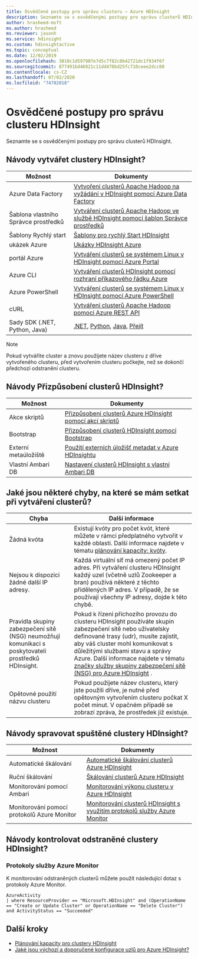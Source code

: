 ```yaml
---
title: Osvědčené postupy pro správu clusteru – Azure HDInsight
description: Seznamte se s osvědčenými postupy pro správu clusterů HDInsight.
author: hrasheed-msft
ms.author: hrasheed
ms.reviewer: jasonh
ms.service: hdinsight
ms.custom: hdinsightactive
ms.topic: conceptual
ms.date: 12/02/2019
ms.openlocfilehash: 3010c1d597907e7d5c7f82c8b42721dc1f934f6f
ms.sourcegitcommit: 877491bd46921c11dd478bd25fc718ceee2dcc08
ms.contentlocale: cs-CZ
ms.lasthandoff: 07/02/2020
ms.locfileid: "74782018"
---
```

# <a name="hdinsight-cluster-management-best-practices"></a>Osvědčené postupy pro správu clusteru HDInsight

Seznamte se s osvědčenými postupy pro správu clusterů HDInsight.

## <a name="how-do-i-create-hdinsight-clusters"></a>Návody vytvářet clustery HDInsight?

| Možnost | Dokumenty |
|---|---|
| Azure Data Factory | [Vytvoření clusterů Apache Hadoop na vyžádání v HDInsight pomocí Azure Data Factory](./hdinsight-hadoop-create-linux-clusters-adf.md) |
| Šablona vlastního Správce prostředků | [Vytváření clusterů Apache Hadoop ve službě HDInsight pomocí šablon Správce prostředků](./hdinsight-hadoop-create-linux-clusters-arm-templates.md) |
| Šablony Rychlý start | [Šablony pro rychlý Start HDInsight](https://azure.microsoft.com/resources/templates/?term=hdinsight) |
| ukázek Azure | [Ukázky HDInsight Azure](https://docs.microsoft.com/samples/browse/?products=azure-hdinsight) |
| portál Azure | [Vytváření clusterů se systémem Linux v HDInsight pomocí Azure Portal](./spark/apache-spark-intellij-tool-plugin.md) |
| Azure CLI | [Vytváření clusterů HDInsight pomocí rozhraní příkazového řádku Azure](./hdinsight-hadoop-create-linux-clusters-azure-cli.md) |
| Azure PowerShell | [Vytváření clusterů se systémem Linux v HDInsight pomocí Azure PowerShell](./hdinsight-hadoop-create-linux-clusters-azure-powershell.md) |
| cURL | [Vytváření clusterů Apache Hadoop pomocí Azure REST API](./hdinsight-hadoop-create-linux-clusters-curl-rest.md) |
| Sady SDK (.NET, Python, Java) | [.NET](https://docs.microsoft.com/dotnet/api/overview/azure/hdinsight?view=azure-dotnet), [Python](https://docs.microsoft.com/python/api/overview/azure/hdinsight?view=azure-python), [Java](https://docs.microsoft.com/java/api/overview/azure/hdinsight?view=azure-java-stable), [Přejít](https://docs.microsoft.com/azure/hdinsight/hdinsight-go-sdk-overview) |

> [!Note]
> Pokud vytváříte cluster a znovu použijete název clusteru z dříve vytvořeného clusteru, před vytvořením clusteru počkejte, než se dokončí předchozí odstranění clusteru.

## <a name="how-do-i-customize-hdinsight-clusters"></a>Návody Přizpůsobení clusterů HDInsight?

| Možnost | Dokumenty |
|---|---|
| Akce skriptů | [Přizpůsobení clusterů Azure HDInsight pomocí akcí skriptů](./hdinsight-hadoop-customize-cluster-linux.md) |
| Bootstrap | [Přizpůsobení clusterů HDInsight pomocí Bootstrap](./hdinsight-hadoop-customize-cluster-bootstrap.md) |
| Externí metaúložiště | [Použití externích úložišť metadat v Azure HDInsightu](./hdinsight-use-external-metadata-stores.md) |
| Vlastní Ambari DB | [Nastavení clusterů HDInsight s vlastní Ambari DB](./hdinsight-custom-ambari-db.md) |

## <a name="what-are-some-errors-i-might-face-when-creating-clusters"></a>Jaké jsou některé chyby, na které se mám setkat při vytváření clusterů?

| Chyba | Další informace |
|---|---|
| Žádná kvóta | Existují kvóty pro počet kvót, které můžete v rámci předplatného vytvořit v každé oblasti. Další informace najdete v tématu [plánování kapacity: kvóty](./hdinsight-capacity-planning.md). |
| Nejsou k dispozici žádné další IP adresy. | Každá virtuální síť má omezený počet IP adres. Při vytváření clusteru HDInsight každý uzel (včetně uzlů Zookeeper a bran) používá některé z těchto přidělených IP adres. V případě, že se používají všechny IP adresy, dojde k této chybě.  |
| Pravidla skupiny zabezpečení sítě (NSG) neumožňují komunikaci s poskytovateli prostředků HDInsight. | Pokud k řízení příchozího provozu do clusteru HDInsight používáte skupin zabezpečení sítě nebo uživatelsky definované trasy (udr), musíte zajistit, aby váš cluster mohl komunikovat s důležitými službami stavu a správy Azure. Další informace najdete v tématu [značky služby skupiny zabezpečení sítě (NSG) pro Azure HDInsight](./hdinsight-service-tags.md) . |
| Opětovné použití názvu clusteru | Pokud použijete název clusteru, který jste použili dříve, je nutné před opětovným vytvořením clusteru počkat X počet minut. V opačném případě se zobrazí zpráva, že prostředek již existuje. |

## <a name="how-do-i-manage-running-hdinsight-clusters"></a>Návody spravovat spuštěné clustery HDInsight?

| Možnost | Dokumenty |
|---|---|
| Automatické škálování | [Automatické škálování clusterů Azure HDInsight](./hdinsight-autoscale-clusters.md) |
| Ruční škálování | [Škálování clusterů Azure HDInsight](./hdinsight-scaling-best-practices.md) |
| Monitorování pomocí Ambari| [Monitorování výkonu clusteru v Azure HDInsight](./hdinsight-key-scenarios-to-monitor.md) |
| Monitorování pomocí protokolů Azure Monitor | [Monitorování clusterů HDInsight s využitím protokolů služby Azure Monitor](./hdinsight-hadoop-oms-log-analytics-tutorial.md) |

## <a name="how-do-i-check-on-deleted-hdinsight-clusters"></a>Návody kontrolovat odstraněné clustery HDInsight?

### <a name="azure-monitor-logs"></a>Protokoly služby Azure Monitor

K monitorování odstraněných clusterů můžete použít následující dotaz s protokoly Azure Monitor.

```loganalytics
AzureActivity
| where ResourceProvider == "Microsoft.HDInsight" and (OperationName == "Create or Update Cluster" or OperationName == "Delete Cluster") and ActivityStatus == "Succeeded"
```

## <a name="next-steps"></a>Další kroky

* [Plánování kapacity pro clustery HDInsight](./hdinsight-capacity-planning.md)
* [Jaké jsou výchozí a doporučené konfigurace uzlů pro Azure HDInsight?](./hdinsight-supported-node-configuration.md)